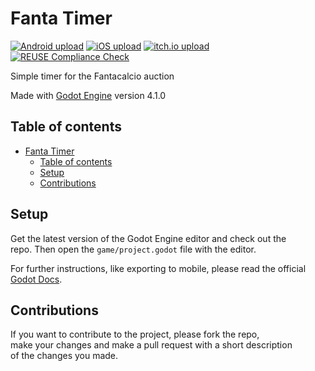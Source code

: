 <!--
SPDX-FileCopyrightText: 2023 Simon Dalvai <info@simondalvai.com>

SPDX-License-Identifier: CC0-1.0
-->

# Fanta Timer

[![Android upload](https://github.com/dulvui/fanta-timer/actions/workflows/upload-android.yml/badge.svg)](https://github.com/dulvui/fanta-timer/actions/workflows/upload-android.yml)
[![iOS upload](https://github.com/dulvui/fanta-timer/actions/workflows/upload-ios.yml/badge.svg)](https://github.com/dulvui/fanta-timer/actions/workflows/upload-ios.yml)
[![itch.io upload](https://github.com/dulvui/fanta-timer/actions/workflows/upload-itchio.yml/badge.svg)](https://github.com/dulvui/fanta-timer/actions/workflows/upload-itchio.yml)
[![REUSE Compliance Check](https://github.com/dulvui/fanta-timer/actions/workflows/reuse.yml/badge.svg?branch=main)](https://github.com/dulvui/fanta-timer/actions/workflows/reuse.yml)

Simple timer for the Fantacalcio auction

Made with [Godot Engine](https://godotengine.org) version 4.1.0

## Table of contents

- [Fanta Timer](#fanta-timer)
  - [Table of contents](#table-of-contents)
  - [Setup](#setup)
  - [Contributions](#contributions)

## Setup
Get the latest version of the Godot Engine editor and check out the  
repo. Then open the `game/project.godot` file with the editor.

For further instructions, like exporting to mobile, please read the official [Godot Docs](https://docs.godotengine.org/en/stable/).

## Contributions
If you want to contribute to the project, please fork the repo,    
make your changes and make a pull request with a short description  
of the changes you made.